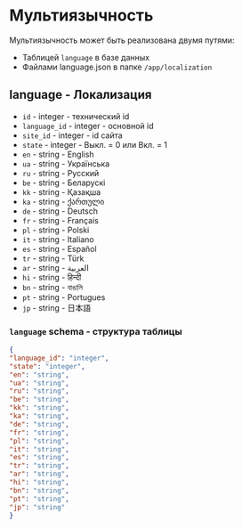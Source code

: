 # Мультиязычность
Мультиязычность может быть реализована двумя путями:
- Таблицей `language` в базе данных
- Файлами language.json в папке `/app/localization`

## language - Локализация
- `id` - integer - технический id
- `language_id` - integer - основной id
- `site_id` - integer - id сайта
- `state` - integer - Выкл. = 0 или Вкл. = 1
- `en` - string - English
- `ua` - string - Українська
- `ru` - string - Русский
- `be` - string - Беларускі
- `kk` - string - Қазақша
- `ka` - string - ქართული
- `de` - string - Deutsch
- `fr` - string - Français
- `pl` - string - Polski
- `it` - string - Italiano
- `es` - string - Español
- `tr` - string - Türk
- `ar` - string - العربية
- `hi` - string - हिन्दी
- `bn` - string - বাঙালি
- `pt` - string - Portugues
- `jp` - string - 日本語
 
### `language` schema - структура таблицы
```json
{
"language_id": "integer",
"state": "integer",
"en": "string",
"ua": "string",
"ru": "string",
"be": "string",
"kk": "string",
"ka": "string",
"de": "string",
"fr": "string",
"pl": "string",
"it": "string",
"es": "string",
"tr": "string",
"ar": "string",
"hi": "string",
"bn": "string",
"pt": "string",
"jp": "string"
}
```
 
